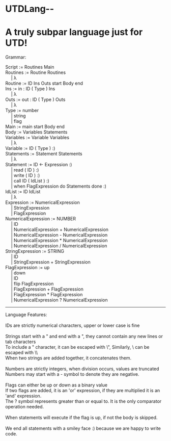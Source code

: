 UTDLang--
================
A truly subpar language just for UTD!
================
Grammar:

Script := Routines Main\
Routines := Routine Routines\
&emsp;       | λ\
Routine := ID Ins Outs start Body end\
Ins := in : ID ( Type ) Ins\
&emsp;    | λ\
Outs := out : ID ( Type ) Outs\
&emsp;    | λ\
Type := number\
&emsp;     | string\
&emsp;     | flag\
Main := main start Body end\
Body := Variables Statements\
Variables := Variable Variables\
&emsp;          | λ\
Variable := ID ( Type ) :)\
Statements := Statement Statements\
&emsp;           | λ\
Statement := ID <- Expression :)\
&emsp;          | read ( ID ) :)\
&emsp;          | write ( ID ) :)\
&emsp;          | call ID ( IdList ) :)\
&emsp;          | when FlagExpression do Statements done :)\
IdList := ID IdList\
&emsp;         | λ\
Expression := NumericalExpression\
&emsp;           | StringExpression\
&emsp;           | FlagExpression\
NumericalExpression := NUMBER\
&emsp;                    | ID\
&emsp;                    | NumericalExpression + NumericalExpression\
&emsp;                    | NumericalExpression - NumericalExpression\
&emsp;                    | NumericalExpression * NumericalExpression\
&emsp;                    | NumericalExpression / NumericalExpression\
StringExpression := STRING\
&emsp;                 | ID\
&emsp;                 | StringExpression + StringExpression\
FlagExpression := up\
&emsp;               | down\
&emsp;               | ID\
&emsp;               | flip FlagExpression\
&emsp;               | FlagExpression + FlagExpression\
&emsp;               | FlagExpression * FlagExpression\
&emsp;               | NumericalExpression ? NumericalExpression
___

Language Features:\
\
IDs are strictly numerical characters, upper or lower case is fine\
\
Strings start with a " and end with a ", they cannot contain any new lines or tab characters\
To include a " character, it can be escaped with \\", Similarly, \\ can be escaped with \\\\ \
When two strings are added together, it concatenates them.\
\
Numbers are strictly integers, when division occurs, values are truncated\
Numbers may start with a - symbol to denote they are negative.\
\
Flags can either be up or down as a binary value\
If two flags are added, it is an 'or' expression, if they are multiplied it is an 'and' expression.\
The ? symbol represents greater than or equal to. It is the only comparator operation needed.\
\
When statements will execute if the flag is up, if not the body is skipped.\
\
We end all statements with a smiley face :) because we are happy to write code.
